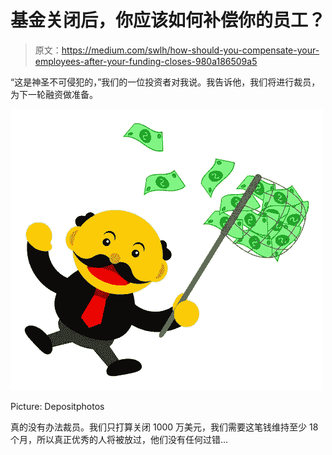 # 基金关闭后，你应该如何补偿你的员工？

> 原文：<https://medium.com/swlh/how-should-you-compensate-your-employees-after-your-funding-closes-980a186509a5>

“这是神圣不可侵犯的，”我们的一位投资者对我说。我告诉他，我们将进行裁员，为下一轮融资做准备。

![](img/f7a32ebaebd987dff2ebe037758036bb.png)

Picture: Depositphotos

真的没有办法裁员。我们只打算关闭 1000 万美元，我们需要这笔钱维持至少 18 个月，所以真正优秀的人将被放过，他们没有任何过错…